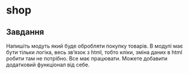 # shop
<h2>Завдання</h2>

Напишіть модуть який буде обробляти покупку товарів. В модулі має бути тільки логіка, весь зв’язок з html, тобто кліки, зміна даних в html робити там не потрібно. Все має працювати. Можете добавити додатковий функціонал від себе.
